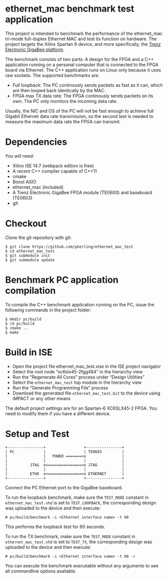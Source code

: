 ethernet\_mac benchmark test application
========================================

This project is intended to benchmark the performance of the ethernet\_mac tri-mode full-duplex Ethernet MAC and test its function on hardware. The project targets the Xilinx Spartan 6 device, and more specifically, the [Trenz Electronic GigaBee platform].

The benchmark consists of two parts: A design for the FPGA and a C++ application running on a personal computer that is connected to the FPGA board via Ethernet. The C++ application runs on Linux only because it uses raw sockets. The supported benchmarks are:

-   Full loopback: The PC continously sends packets as fast as it can, which are then looped back identically by the MAC.
-   FPGA max TX data rate: The FPGA continously sends packets on its own. The PC only monitors the incoming data rate.

Usually, the NIC and OS of the PC will not be fast enough to achieve full Gigabit Ethernet data rate transmission, so the second test is needed to measure the maximum data rate the FPGA can transmit.

Dependencies
============

You will need:

-   Xilinx ISE 14.7 (webpack edition is free)
-   A recent C++ compiler capable of C++11
-   cmake
-   Boost ASIO
-   ethernet\_mac (included)
-   A Trenz Electronic GigaBee FPGA module (TE0600) and baseboard (TE0603)
-   git

Checkout
========

Clone the git repository with git:

    $ git clone https://github.com/pkerling/ethernet_mac_test
    $ cd ethernet_mac_test
    $ git submodule init
    $ git submodule update

Benchmark PC application compilation
====================================

To compile the C++ benchmark application running on the PC, issue the following commands in the project folder:

    $ mkdir pc/build
    $ cd pc/build
    $ cmake ..
    $ make

Build in ISE
============

-   Open the project file ethernet\_mac\_test.xise in the ISE project navigator
-   Select the root node “xc6slx45-2fgg484” in the hierarchy view
-   Run the “Regenerate All Cores” process under “Design Utilities”
-   Select the `ethernet_mac_test` top module in the hierarchy view
-   Run the “Generate Programming File” process
-   Download the generated file `ethernet_mac_test.bit` to the device using iMPACT or any other means

The default project settings are for an Spartan-6 XC6SLX45-2 FPGA. You need to modify them if you have a different device.

Setup and Test
==============

    +----------------+                 +----------------+
    | PC             |                 | TE0603         |
    |                |   POWER =======>o                |
    |                |                 |                |
    |          JTAG  o<===============>o JTAG           |
    |                |                 |                |
    |          ETH0  o<===============>o ETHERNET       |
    +----------------+                 +----------------+

Connect the PC Ethernet port to the GigaBee baseboard.

To run the loopback benchmark, make sure the `TEST_MODE` constant in `ethernet_mac_test.vhd` is set to `TEST_LOOPBACK`, the corresponding design was uploaded to the device and then execute:

    # pc/build/benchmark -i <Ethernet interface name> -t 60

This performs the loopback test for 60 seconds.

To run the TX benchmark, make sure the `TEST_MODE` constant in `ethernet_mac_test.vhd` is set to `TEST_TX`, the corresponding design was uploaded to the device and then execute:

    # pc/build/benchmark -i <Ethernet interface name> -t 60 -r

You can execute the benchmark executable without any arguments to see all commandline options available.

  [Trenz Electronic GigaBee platform]: http://www.trenz-electronic.de/products/fpga-boards/trenz-electronic/te0600.html
